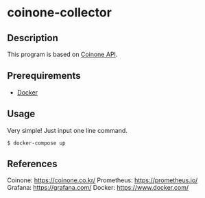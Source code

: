 # coinone-collector

## Description
This program is based on [Coinone API](http://doc.coinone.co.kr/).

## Prerequirements
* [Docker](https://www.docker.com/)

## Usage
Very simple! Just input one line command.
```shell
$ docker-compose up
```

## References
Coinone: https://coinone.co.kr/
Prometheus: https://prometheus.io/
Grafana: https://grafana.com/
Docker: https://www.docker.com/
